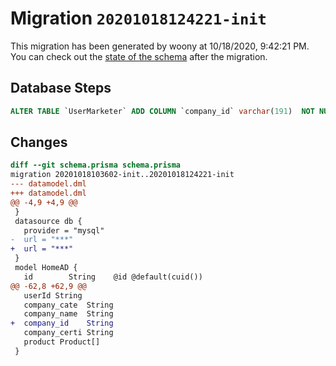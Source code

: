 # Migration `20201018124221-init`

This migration has been generated by woony at 10/18/2020, 9:42:21 PM.
You can check out the [state of the schema](./schema.prisma) after the migration.

## Database Steps

```sql
ALTER TABLE `UserMarketer` ADD COLUMN `company_id` varchar(191)  NOT NULL 
```

## Changes

```diff
diff --git schema.prisma schema.prisma
migration 20201018103602-init..20201018124221-init
--- datamodel.dml
+++ datamodel.dml
@@ -4,9 +4,9 @@
 }
 datasource db {
   provider = "mysql"
-  url = "***"
+  url = "***"
 }
 model HomeAD {
   id        String    @id @default(cuid())
@@ -62,8 +62,9 @@
   userId String
   company_cate  String
   company_name  String
+  company_id    String
   company_certi String
   product Product[]
 }
```


